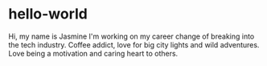 # hello-world
Hi, my name is Jasmine I'm working on my career change of breaking into the tech industry. Coffee addict, love for big city lights and wild adventures. Love being a motivation and caring heart to others. 
